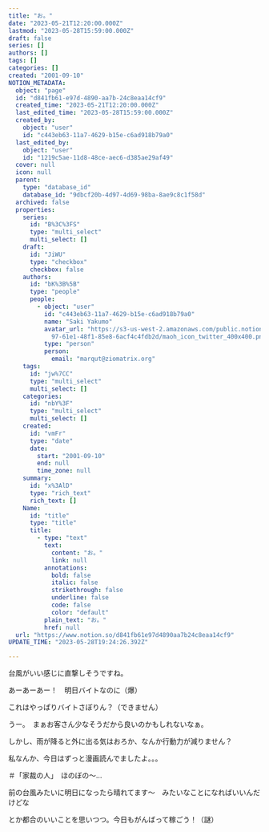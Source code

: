 ```yaml
---
title: "お。"
date: "2023-05-21T12:20:00.000Z"
lastmod: "2023-05-28T15:59:00.000Z"
draft: false
series: []
authors: []
tags: []
categories: []
created: "2001-09-10"
NOTION_METADATA:
  object: "page"
  id: "d841fb61-e97d-4890-aa7b-24c8eaa14cf9"
  created_time: "2023-05-21T12:20:00.000Z"
  last_edited_time: "2023-05-28T15:59:00.000Z"
  created_by:
    object: "user"
    id: "c443eb63-11a7-4629-b15e-c6ad918b79a0"
  last_edited_by:
    object: "user"
    id: "1219c5ae-11d8-48ce-aec6-d385ae29af49"
  cover: null
  icon: null
  parent:
    type: "database_id"
    database_id: "9dbcf20b-4d97-4d69-98ba-8ae9c8c1f58d"
  archived: false
  properties:
    series:
      id: "B%3C%3FS"
      type: "multi_select"
      multi_select: []
    draft:
      id: "JiWU"
      type: "checkbox"
      checkbox: false
    authors:
      id: "bK%3B%5B"
      type: "people"
      people:
        - object: "user"
          id: "c443eb63-11a7-4629-b15e-c6ad918b79a0"
          name: "Saki Yakumo"
          avatar_url: "https://s3-us-west-2.amazonaws.com/public.notion-static.com/3ad1c4\
            97-61e1-48f1-85e8-6acf4c4fdb2d/maoh_icon_twitter_400x400.png"
          type: "person"
          person:
            email: "marqut@ziomatrix.org"
    tags:
      id: "jw%7CC"
      type: "multi_select"
      multi_select: []
    categories:
      id: "nbY%3F"
      type: "multi_select"
      multi_select: []
    created:
      id: "vmFr"
      type: "date"
      date:
        start: "2001-09-10"
        end: null
        time_zone: null
    summary:
      id: "x%3AlD"
      type: "rich_text"
      rich_text: []
    Name:
      id: "title"
      type: "title"
      title:
        - type: "text"
          text:
            content: "お。"
            link: null
          annotations:
            bold: false
            italic: false
            strikethrough: false
            underline: false
            code: false
            color: "default"
          plain_text: "お。"
          href: null
  url: "https://www.notion.so/d841fb61e97d4890aa7b24c8eaa14cf9"
UPDATE_TIME: "2023-05-28T19:24:26.392Z"

---
```

<link rel="stylesheet" href="https://cdn.jsdelivr.net/npm/katex@0.16.2/dist/katex.min.css" integrity="sha384-bYdxxUwYipFNohQlHt0bjN/LCpueqWz13HufFEV1SUatKs1cm4L6fFgCi1jT643X" crossorigin="anonymous">


台風がいい感じに直撃しそうですね。


あーあーあー！　明日バイトなのに（爆）


これはやっぱりバイトさぼりん？（できません）


うー。　まぁお客さん少なそうだから良いのかもしれないなぁ。


しかし、雨が降ると外に出る気はおろか、なんか行動力が減りません？


私なんか、今日はずっと漫画読んでましたよ。。。


＃「家裁の人」　ほのぼの～…


前の台風みたいに明日になったら晴れてます～　みたいなことになればいいんだけどな


とか都合のいいことを思いつつ。今日もがんばって稼ごう！（謎）

